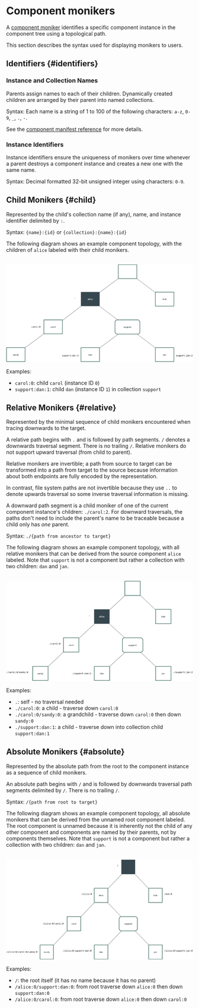 # Component monikers

A [component moniker][glossary.moniker] identifies a specific component instance
in the component tree using a topological path.

This section describes the syntax used for displaying monikers to users.

## Identifiers {#identifiers}

### Instance and Collection Names

Parents assign names to each of their children. Dynamically created children
are arranged by their parent into named collections.

Syntax: Each name is a string of 1 to 100 of the following characters:
`a-z`, `0-9`, `_`, `.`, `-`.

See the [component manifest reference][cml-reference] for more details.

### Instance Identifiers

Instance identifiers ensure the uniqueness of monikers over time whenever a
parent destroys a component instance and creates a new one with the same name.

Syntax: Decimal formatted 32-bit unsigned integer using characters: `0-9`.

## Child Monikers {#child}

Represented by the child's collection name (if any), name, and instance
identifier delimited by `:`.

Syntax: `{name}:{id}` or `{collection}:{name}:{id}`

The following diagram shows an example component topology,
with the children of `alice` labeled with their child monikers.

<br>![Diagram of Child Monikers](images/monikers_child.png)<br>

Examples:

- `carol:0`: child `carol` (instance ID `0`)
- `support:dan:1`: child `dan` (instance ID `1`) in collection `support`

## Relative Monikers {#relative}

Represented by the minimal sequence of child monikers encountered when tracing
downwards to the target.

A relative path begins with `.` and is followed by path segments. `/` denotes a
downwards traversal segment. There is no trailing `/`. Relative monikers do not
support upward traversal (from child to parent).

Relative monikers are invertible; a path from source to target can be
transformed into a path from target to the source because information about both
endpoints are fully encoded by the representation.

In contrast, file system paths are not invertible because they use `..` to
denote upwards traversal so some inverse traversal information is missing.

A downward path segment is a child moniker of one of the current component
instance's children: `./carol:2`. For downward traversals, the paths don't need
to include the parent's name to be traceable because a child only has *one*
parent.

Syntax: `./{path from ancestor to target}`

The following diagram shows an example component topology, with all relative
monikers that can be derived from the source component `alice` labeled. Note
that `support` is not a component but rather a collection with two
children: `dan` and `jan`.

<br>![Diagram of Relative Monikers](images/monikers_relative.png)<br>

Examples:

- `.`: self - no traversal needed
- `./carol:0`: a child - traverse down `carol:0`
- `./carol:0/sandy:0`: a grandchild - traverse down `carol:0` then down `sandy:0`
- `./support:dan:1`: a child - traverse down into collection child `support:dan:1`

## Absolute Monikers {#absolute}

Represented by the absolute path from the root to the component instance as
a sequence of child monikers.

An absolute path begins with `/` and is followed by downwards traversal path
segments delimited by `/`. There is no trailing `/`.

Syntax: `/{path from root to target}`

The following diagram shows an example component topology, all absolute
monikers that can be derived from the unnamed root component labeled. The root
component is unnamed because it is inherently not the child of any other
component and components are named by their parents, not by components
themselves. Note that `support` is not a component but rather a collection with
two children: `dan` and `jan`.

<br>![Diagram of Absolute Monikers](images/monikers_absolute.png)<br>

Examples:

- `/`: the root itself (it has no name because it has no parent)
- `/alice:0/support:dan:0`: from root traverse down `alice:0` then down `support:dan:0`
- `/alice:0/carol:0`: from root traverse down `alice:0` then down `carol:0`

[glossary.moniker]: /docs/glossary/README.md#moniker
[cml-reference]: https://fuchsia.dev/reference/cml
